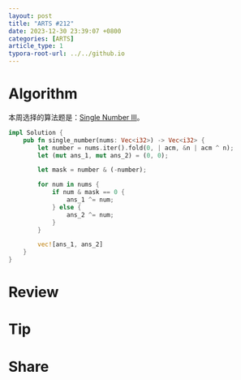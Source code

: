 ```yaml
---
layout: post
title: "ARTS #212"
date: 2023-12-30 23:39:07 +0800
categories: [ARTS]
article_type: 1
typora-root-url: ../../github.io
---
```



# Algorithm

本周选择的算法题是：[Single Number III](https://leetcode.com/problems/single-number-iii/)。

```rust
impl Solution {
    pub fn single_number(nums: Vec<i32>) -> Vec<i32> {
        let number = nums.iter().fold(0, | acm, &n | acm ^ n);
        let (mut ans_1, mut ans_2) = (0, 0);

        let mask = number & (-number);

        for num in nums {
            if num & mask == 0 {
                ans_1 ^= num;
            } else {
                ans_2 ^= num;
            }
        }

        vec![ans_1, ans_2]
    }
}
```

# Review



# Tip



# Share

